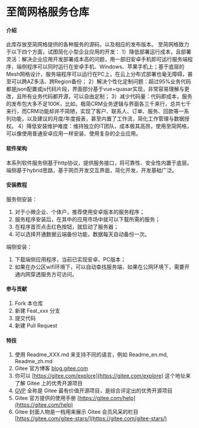 # 至简网格服务仓库

#### 介绍
此库存放至简网格提供的各种服务的源码，以及相应的发布版本。
至简网格致力于以下四个方面，试图简化小型企业应用的开发：
1）降低部署运行成本，且部署灵活：解决企业应用开发部署成本高的问题，用一部旧安卓手机即可运行服务端程序，端侧程序可以同时运行在安卓手机、Windows、苹果手机上；基于底层的Mesh网格设计，服务端程序可以运行在PC上，在云上分布式部署也毫无障碍，甚至可以跨AZ多活、跨Region备份；
2）解决个性化定制问题：超过95%业务代码都是json配置或js代码片段，界面部分基于vue+quasar实现，非常容易理解与更改，且所有业务代码都开源，可以自由定制；
3）减少代码量：代码即成本，服务的发布包大多不足100K，比如，极简CRM业务逻辑与界面各三千来行，总共七千来行，而CRM功能却并不简陋，实现了客户、联系人、订单、服务、回款等一系列功能，以及建议的月度/年度报表，甚至内置了工作流，简化工作管理与数据授权。
4）降低安装维护难度：维持独立的IT团队，成本极其高昂，使用至简网格，可以像使用普通安卓应用一样安装、使用复杂的企业应用。

#### 软件架构
本系列软件服务侧基于http协议，提供服务接口，将可靠性、安全性内置于底层。
端侧基于hybrid思路，基于网页开发交互界面，简化开发，开发基础广泛。


#### 安装教程
服务侧安装：
1.  对于小微企业、个体户，推荐使用安卓版本的服务程序；
2.  服务程序安装后，在其中的应用市场中就可以下载所需的服务；
3.  在程序首页点击红色按钮，就启动了服务器；
4.  可以选择开通数据云端备份功能，数据每天自动备份一次。

端侧安装：
1.  下载端侧应用程序，当前已实现安卓、PC版本；
2.  如果在办公区wifi环境下，可以自动查找服务端，如果在公网环境下，需要开通内网穿透服务方可访问。


#### 参与贡献

1.  Fork 本仓库
2.  新建 Feat_xxx 分支
3.  提交代码
4.  新建 Pull Request


#### 特技

1.  使用 Readme\_XXX.md 来支持不同的语言，例如 Readme\_en.md, Readme\_zh.md
2.  Gitee 官方博客 [blog.gitee.com](https://blog.gitee.com)
3.  你可以 [https://gitee.com/explore](https://gitee.com/explore) 这个地址来了解 Gitee 上的优秀开源项目
4.  [GVP](https://gitee.com/gvp) 全称是 Gitee 最有价值开源项目，是综合评定出的优秀开源项目
5.  Gitee 官方提供的使用手册 [https://gitee.com/help](https://gitee.com/help)
6.  Gitee 封面人物是一档用来展示 Gitee 会员风采的栏目 [https://gitee.com/gitee-stars/](https://gitee.com/gitee-stars/)
